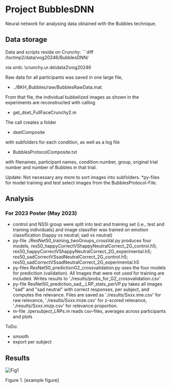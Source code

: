 # Project BubblesDNN
Neural network for analysing data obtained with the Bubbles technique.

## Data storage
Data and scripts reside on Crunchy: ```diff 
/loctmp2/data/vog20246/BubblesDNN/

via smb: \\crunchy.ur.de\data2\vog20246
 
Raw data for all participants was saved in one large file, 
- ../BKH_Bubbles/raw/BubblesRawData.mat.

From that file, the individual bubbelized images as shown in the experiments are reconstructed with calling
- get_dset_FullFaceCrunchy2.m

The call creates a folder
- dsetComposite 

with subfolders for each condition, as well as a log file 
- BubblesProtocolComposite.txt 

with filenames, participant names, condition number, group, original trial number and number of Bubbles in that trial.

Update: Not necessary any more to sort images into subfolders. *py-files for model training and test select images from the BubblesProtocol-File.

## Analysis
### For 2023 Poster (May 2023)
- control and NSSI group were split into test and training set (i.e., test and training individuals) and image classifier was trained on emotion classification (happy vs neutral; sad vs neutral)
- py-file ./ResNet50_training_twoGroups_crossVal.py produces four models, res50_happyCorrectVShappyNeutralCorrect_2G_control.h5; res50_happyCorrectVShappyNeutralCorrect_2G_experimental.h5; res50_sadCorrectVSsadNeutralCorrect_2G_control.h5; res50_sadCorrectVSsadNeutralCorrect_2G_experimental.h5
- py-files ResNet50_predictionG2_crossvalidation.py uses the four models for predicition (validation). All Images that were not used for training are included. Writes results to './results/probs_for_G2_crossvalidation.csv'
- py-file ResNet50_prediction_sad__LRP_stats_perVP.py takes all images "sad" and "sad neutral" with correct responses, per subject, and computes the relevance. Files are saved as './results/Sxxx.ime.csv' for raw relevance,  './results/Sxxx.imze.csv' for z-scored relevance,  './results/Sxxx.imzp.csv' for relevance proportion.
- m-file ./persubject_LRPs.m reads csv-files, averages across participants and plots

ToDo:
- smooth
- export per subject

## Results

![Fig1](https://user-images.githubusercontent.com/66525570/194876846-9c60f03f-7d21-496e-b93a-a052aeaa0589.png)

Figure 1. [example figure]

